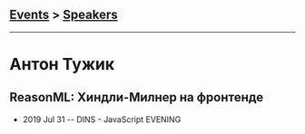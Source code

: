 ## [Events](../README.md) > [Speakers](../speakers.md)
---

# Антон Тужик

## ReasonML: Хиндли-Милнер на фронтенде
- 2019 Jul 31 -- DINS - JavaScript EVENING    
